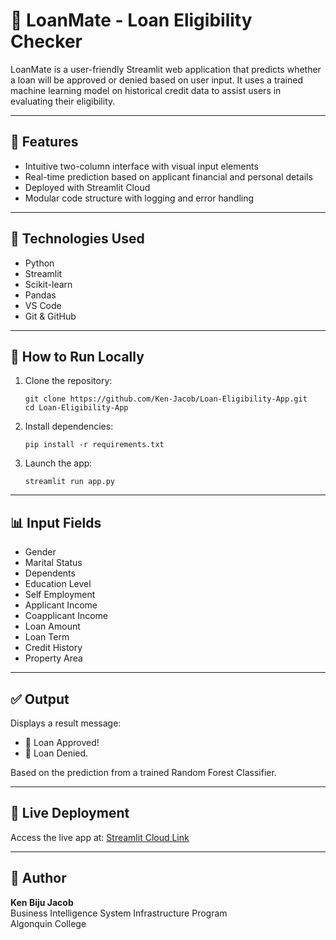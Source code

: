 
# 🏦 LoanMate - Loan Eligibility Checker

LoanMate is a user-friendly Streamlit web application that predicts whether a loan will be approved or denied based on user input. It uses a trained machine learning model on historical credit data to assist users in evaluating their eligibility.

---

## 🚀 Features

- Intuitive two-column interface with visual input elements
- Real-time prediction based on applicant financial and personal details
- Deployed with Streamlit Cloud
- Modular code structure with logging and error handling

---

## 🧠 Technologies Used

- Python
- Streamlit
- Scikit-learn
- Pandas
- VS Code
- Git & GitHub

---

## 🧪 How to Run Locally

1. Clone the repository:
    ```
    git clone https://github.com/Ken-Jacob/Loan-Eligibility-App.git
    cd Loan-Eligibility-App
    ```

2. Install dependencies:
    ```
    pip install -r requirements.txt
    ```

3. Launch the app:
    ```
    streamlit run app.py
    ```

---

## 📊 Input Fields

- Gender
- Marital Status
- Dependents
- Education Level
- Self Employment
- Applicant Income
- Coapplicant Income
- Loan Amount
- Loan Term
- Credit History
- Property Area

---

## ✅ Output

Displays a result message:

- 🎉 Loan Approved!
- 🚫 Loan Denied.

Based on the prediction from a trained Random Forest Classifier.

---

## 📡 Live Deployment

Access the live app at: [Streamlit Cloud Link](https://your-streamlit-app-link)

---

## 👤 Author

**Ken Biju Jacob**  
Business Intelligence System Infrastructure Program  
Algonquin College 
